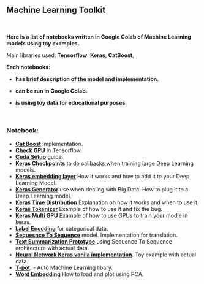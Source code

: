 ## Machine Learning Toolkit

</br>

**Here is a list of notebooks written in Google Colab of Machine Learning models using toy examples.**

Main libraries used: **Tensorflow**, **Keras**, **CatBoost**, 

**Each notebooks:**
* **has brief description of the model and implementation.**

* **can be run in Google Colab.**

* **is using toy data for educational purposes**

</br>

### Notebook:

*  **[Cat Boost](https://github.com/gmihaila/deep_learning_toolbox/blob/master/cat_boost.ipynb)** implementation.
*  **[Check GPU](https://github.com/gmihaila/machine_learning_toolbox/blob/master/check_gpu.ipynb)** in Tensorflow.
*  **[Cuda Setup](https://github.com/gmihaila/machine_learning_toolbox/blob/master/cuda_setup.md)** guide.
*  **[Keras Checkpoints](https://github.com/gmihaila/machine_learning_toolbox/blob/master/keras_checkpoins.ipynb)** to do callbacks when training large Deep Learning models.
*  **[Keras embedding layer](https://github.com/gmihaila/machine_learning_toolbox/blob/master/keras_embedding.ipynb)** How it works and how to add it to your Deep Learning Model.
*  **[Keras Generator](https://github.com/gmihaila/machine_learning_toolbox/blob/master/keras_generator.ipynb)** use when dealing with Big Data. How to plug it to a Deep Learning model.
*  **[Keras Time Distribution](https://github.com/gmihaila/machine_learning_toolbox/blob/master/keras_time_distribution.ipynb)** Explanation oh how it works and when to use it.
*  **[Keras Tokenizer](https://github.com/gmihaila/machine_learning_toolbox/blob/master/keras_tokenizer_fix.ipynb)** Example of how to use it and fix the bug.
*  **[Keras Multi GPU](https://github.com/gmihaila/machine_learning_toolbox/blob/master/kera_multi_gpu.ipynb)** Example of how to use GPUs to train your modle in keras.
*  **[Label Encoding](https://github.com/gmihaila/machine_learning_toolbox/blob/master/label_encoding.ipynb)**  for categorical data.
*  **[Sequesnce To Sequence](https://github.com/gmihaila/machine_learning_toolbox/blob/master/seq2seq_translator.ipynb)** model. Implementation for translation.
*  **[Text Summarization Prototype](https://github.com/gmihaila/machine_learning_toolbox/blob/master/text_sum_no_generator.ipynb)** using Sequence To Sequence architecture with actual data.
*  **[Neural Network Keras vanila implementation](https://github.com/gmihaila/machine_learning_toolbox/blob/master/vanila_nn.ipynb)**. Toy example with actual data.
*  **[T-pot](https://github.com/gmihaila/machine_learning_toolbox/blob/master/tpot_auto_ml.ipynb)**. - Auto Machine Learning libary.
*  **[Word Embedding](https://github.com/gmihaila/machine_learning_toolbox/blob/master/word_embeddings_visualize.ipynb)** How to load and plot using PCA.

